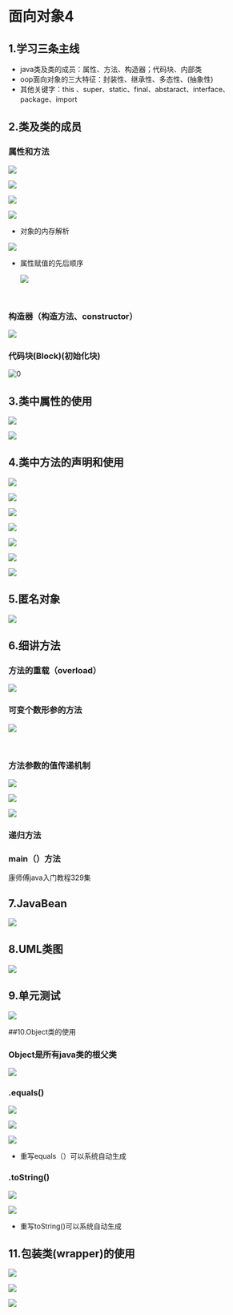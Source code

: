 # 面向对象4



## 1.学习三条主线

* java类及类的成员：属性、方法、构造器；代码块、内部类
* oop面向对象的三大特征：封装性、继承性、多态性、(抽象性)
* 其他关键字：this 、super、static、final、abstaract、interface、package、import



## 2.类及类的成员



### 属性和方法

![](D:\code尚硅谷\java笔记\imsges\34.png)

![](D:\code尚硅谷\java笔记\imsges\35.png)

![](D:\code尚硅谷\java笔记\imsges\36.png)

![](D:\code尚硅谷\java笔记\imsges\37.png)



* 对象的内存解析

![](D:\code尚硅谷\java笔记\imsges\38.png)



* 属性赋值的先后顺序

  ![](D:\code尚硅谷\java笔记\imsges\59.png)

  ​



### 构造器（构造方法、constructor）

![](D:\code尚硅谷\java笔记\imsges\58.png)

### 代码块(Block)(初始化块)

![0](D:\code尚硅谷\java笔记\imsges\100.png)



## 3.类中属性的使用

![](D:\code尚硅谷\java笔记\imsges\39.png)

![](D:\code尚硅谷\java笔记\imsges\40.png)



## 4.类中方法的声明和使用

![](D:\code尚硅谷\java笔记\imsges\41.png)

![](D:\code尚硅谷\java笔记\imsges\42.png)

![](D:\code尚硅谷\java笔记\imsges\43.png)

![](D:\code尚硅谷\java笔记\imsges\44.png)

![](D:\code尚硅谷\java笔记\imsges\45.png)

![](D:\code尚硅谷\java笔记\imsges\46.png)

![](D:\code尚硅谷\java笔记\imsges\47.png)



## 5.匿名对象

![](D:\code尚硅谷\java笔记\imsges\48.png)



## 6.细讲方法

### 方法的重载（overload）

![](D:\code尚硅谷\java笔记\imsges\49.png)



### 可变个数形参的方法

![](D:\code尚硅谷\java笔记\imsges\50.png)

​

### 方法参数的值传递机制

![](D:\code尚硅谷\java笔记\imsges\51.png)

![](D:\code尚硅谷\java笔记\imsges\53.png)

![](D:\code尚硅谷\java笔记\imsges\52.png)



### 递归方法

### main（）方法

康师傅java入门教程329集

## 7.JavaBean

![](D:\code尚硅谷\java笔记\imsges\60.png)



## 8.UML类图

![](D:\code尚硅谷\java笔记\imsges\61.png)

## 9.单元测试

![](D:\code尚硅谷\java笔记\imsges\87.png)

##10.Object类的使用

### Object是所有java类的根父类

![](D:\code尚硅谷\java笔记\imsges\81.png)

### .equals()

![](D:\code尚硅谷\java笔记\imsges\82.png)

![](D:\code尚硅谷\java笔记\imsges\83.png)

![](D:\code尚硅谷\java笔记\imsges\84.png)

* 重写equals（）可以系统自动生成

### .toString()

![](D:\code尚硅谷\java笔记\imsges\85.png)

![](D:\code尚硅谷\java笔记\imsges\86.png)

* 重写toString()可以系统自动生成

## 11.包装类(wrapper)的使用

![](D:\code尚硅谷\java笔记\imsges\88.png)

![](D:\code尚硅谷\java笔记\imsges\90.png)

![](D:\code尚硅谷\java笔记\imsges\89.png)

